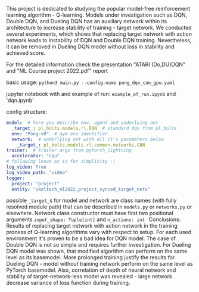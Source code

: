 This project is dedicated to studying the popular model-free reinforcement learning algorithm - Q-learning. Models under investigation such as DQN, Double DQN, and Dueling DQN has an auxiliary network within its architecture to increase stability of training - target network. We conducted several experiments, which shows that replacing target network with action network leads to instability of DQN and Double DQN training. Nevertheless, it can be removed in Dueling DQN model without loss in stability and achieved score.

For the detailed information check the presentation "ATARI (Do,DU)DQN" and "ML Course project 2022.pdf" report

basic usage:
`python3 main.py --config-name pong_dqn_cnn_gpu.yaml`

jupyter notebook with and example of run: `example_of_run.ipynb` and 'dqn.ipynb'

config structure:

```yaml
model:  # here you describe env, agent and underlying net
  _target_: pl_bolts.models.rl.DQN  # standard dqn from pl_bolts
  env: "Pong-v0"  # gym env identifier
  network:  # underlying net with all it's parameters below
    _target_: pl_bolts.models.rl.common.networks.CNN
trainer:  # trainer args from pytorch_lightning
  accelerator: "cpu"  
# following leave as is for simplicity :)
log_video: True
log_video_path: "video"
logger:
  project: "project"
  entity: "skoltech_ml2022_project_synced_target_nets"
```
possible `_target_`s for model and network are class names (with fully resolved module path)
that can be described in `models.py` or `networks.py` or elsewhere. Network class constructor must have first two positional arguments `input_shape: Tuple[int]` and `n_actions: int
`
Conclusions:
Results of replacing target network with action network in the training process of Q-learning algorithms vary with respect to setup. For each used environment it's proven to be a bad idea for DQN model. The case of Double DQN is not so simple and requires further investigation. For Dueling DQN model was shown, that modified algorithm can perform on the same level as its basemodel. More prolonged training justify the results for Dueling DQN - model without training network perform on the same level as PyTorch basemodel. Also, correlation of depth of neural network and stability of target-network-less model was revealed - large network decrease variance of loss function during training.
